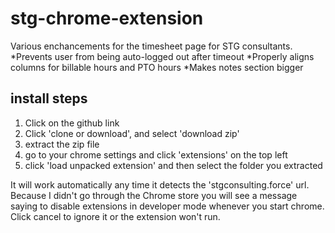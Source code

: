 # stg-chrome-extension

Various enchancements for the timesheet page for STG consultants.
*Prevents user from being auto-logged out after timeout
*Properly aligns columns for billable hours and PTO hours
*Makes notes section bigger


## install steps
1. Click on the github link
2. Click 'clone or download', and select 'download zip'
3. extract the zip file
4. go to your chrome settings and click 'extensions' on the top left
5. click 'load unpacked extension' and then select the folder you extracted

It will work automatically any time it detects the 'stgconsulting.force' url.
Because I didn't go through the Chrome store you will see a message saying to disable extensions in developer mode whenever you start chrome. Click cancel to ignore it or the extension won't run.
